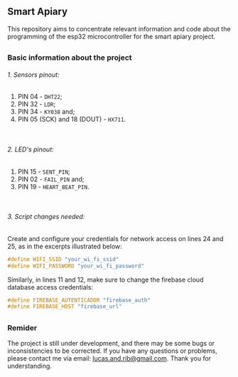 ## Smart Apiary

This repository aims to concentrate relevant information and code about the programming of the esp32 microcontroller for the smart apiary project.

##

### Basic information about the project

###### 1. Sensors pinout:

1. PIN 04 - `DHT22`;
2. PIN 32 - `LDR`;
3. PIN 34 - `KY038` and;
4. PIN 05 (SCK) and 18 (DOUT) - `HX711`.

<br>

###### 2. LED's pinout:

1. PIN 15 - `SENT_PIN`;
2. PIN 02 - `FAIL_PIN` and;
3. PIN 19 - `HEART_BEAT_PIN`.

<br>

###### 3. Script changes needed:

Create and configure your credentials for network access on lines 24 and 25, as in the excerpts illustrated below:

```c
#define WIFI_SSID "your_wi_fi_ssid"
#define WIFI_PASSWORD "your_wi_fi_password"
```

Similarly, in lines 11 and 12, make sure to change the firebase cloud database access credentials:

```c
#define FIREBASE_AUTENTICADOR "firebase_auth"
#define FIREBASE_HOST "firebase_url"
```

##

### Remider

The project is still under development, and there may be some bugs or inconsistencies to be corrected. If you have any questions or problems, please contact me via email: lucas.and.rib@gmail.com. Thank you for understanding.


